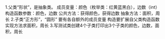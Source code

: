 1.父类“形状”，是抽象类。
成员变量：颜色（枚举类：红黄蓝黑白），边数（int）
构造函数参数：颜色，边数
公共方法：获得颜色，获得边数
抽象方法：面积，周长
2.子类“正方形”，“圆形”
要有各自额外的成员变量
构造要扩展自父类构造函数
实现方法求面积，周长
3.写测试类创建4个子类打印出3个子类的颜色，边数，面积，周长